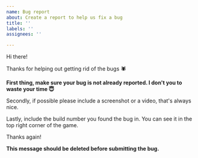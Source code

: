 ```yaml
---
name: Bug report
about: Create a report to help us fix a bug
title: ''
labels: ''
assignees: ''

---
```


Hi there!

Thanks for helping out getting rid of the bugs 🕷

**First thing, make sure your bug is not already reported. I don't you to waste your time 😇**

Secondly, if possible please include a screenshot or a video, that's always nice.

Lastly, include the build number you found the bug in. You can see it in the top right corner of the game.

Thanks again!

**This message should be deleted before submitting the bug.**
